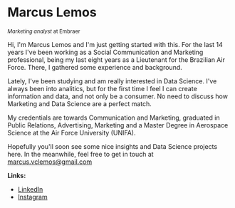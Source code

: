 # Marcus Lemos
<sub>*Marketing analyst* at Embraer</sub>

Hi, I'm Marcus Lemos and I'm just getting started with this. For the last 14 years I've been working as a Social Communication and Marketing professional, being my last eight years as a Lieutenant for the Brazilian Air Force. There, I gathered some experience and background. 

Lately, I've been studying and am really interested in Data Science. I've always been into analitics, but for the first time I feel I can create information and data, and not only be a consumer. No need to discuss how Marketing and Data Science are a perfect match. 

My credentials are towards Communication and Marketing, graduated in Public Relations, Advertising, Marketing and a Master Degree in Aerospace Science at the Air Force University (UNIFA).

Hopefully you'll soon see some nice insights and Data Science projects here. In the meanwhile, feel free to get in touch at marcus.vclemos@gmail.com

**Links:**
* [LinkedIn](https://www.linkedin.com/in/marcuslemos)
* [Instagram](http://www.instagram.com/lemosmarcus)


<!---
lemosmarcus/lemosmarcus is a ✨ special ✨ repository because its `README.md` (this file) appears on your GitHub profile.
You can click the Preview link to take a look at your changes.
--->
